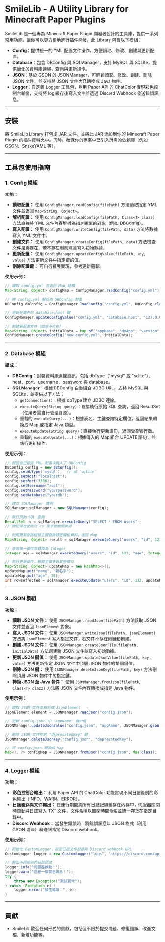 # SmileLib - A Utility Library for Minecraft Paper Plugins

SmileLib 是一個專為 Minecraft Paper Plugin 開發者設計的工具庫，提供一系列常用功能，讓你可以更方便地進行插件開發。此 Library 包含以下模組：

- **Config**：提供統一的 YML 配置文件操作，方便讀取、修改、創建與更新配置。
- **Database**：包含 DBConfig 與 SQLManager，支持 MySQL 與 SQLite，提供簡化的資料庫連線、查詢與更新操作。
- **JSON**：基於 GSON 的 JSONManager，可輕鬆讀取、修改、創建、刪除 JSON 文件，並支持將 JSON 文件內容轉換成 Java 物件。
- **Logger**：自定義 Logger 工具包，利用 Paper API 的 ChatColor 實現彩色控制台輸出，支持將 log 緩存後寫入文件並透過 Discord Webhook 發送錯誤訊息。

---

## 安裝

將 SmileLib Library 打包成 JAR 文件，並將此 JAR 添加到你的 Minecraft Paper Plugin 的插件資料夾中。同時，確保你的專案中已引入所需的依賴庫（例如 GSON、SnakeYAML 等）。

---

## 工具包使用指南

### 1. Config 模組

**功能：**  
- **讀取配置：** 使用 `ConfigManager.readConfig(filePath)` 方法讀取指定 YML 文件並返回 `Map<String, Object>`。
- **解析配置：** 使用 `ConfigManager.loadConfig(filePath, Class<T> clazz)` 方法直接將 YML 文件內容解析為指定類型的對象（例如 DBConfig）。
- **寫入配置：** 使用 `ConfigManager.writeConfig(filePath, data)` 方法將數據寫入 YML 文件中。
- **創建文件：** 使用 `ConfigManager.createConfig(filePath, data)` 方法檢查文件是否存在，若不存在則創建並寫入初始數據。
- **更新配置：** 使用 `ConfigManager.updateConfigValue(filePath, key, value)` 方法更新文件中指定鍵的值。
- **刪除配置鍵：** 可自行擴展實現，參考更新邏輯。

**使用示例：**

```java
// 讀取 config.yml 並返回 Map 結構
Map<String, Object> configMap = ConfigManager.readConfig("config.yml");

// 將 config.yml 解析為 DBConfig 對象
DBConfig dbConfig = ConfigManager.loadConfig("config.yml", DBConfig.class);

// 更新配置中的 database.host 鍵
ConfigManager.updateConfigValue("config.yml", "database.host", "127.0.0.1");

// 創建新配置文件（如果不存在）
Map<String, Object> initialData = Map.of("appName", "MyApp", "version", "1.0.0");
ConfigManager.createConfig("new_config.yml", initialData);
```

---

### 2. Database 模組

**組成：**
- **DBConfig**：封裝資料庫連線資訊，包括 dbType（"mysql" 或 "sqlite"）、host、port、username、password 與 database。
- **SQLManager**：根據 DBConfig 自動組合 JDBC URL，支持 MySQL 與 SQLite，並提供以下方法：
    - `getConnection()`：根據 dbType 建立 JDBC 連線。
    - `executeQuery(String query)`：直接執行原始 SQL 查詢，返回 ResultSet（使用者需自行管理資源）。
    - 重載的 `executeQuery(...)`：根據表名、主鍵查詢特定欄位，返回結果轉換成 Map 或指定 Java 類型。
    - `executeUpdate(String query)`：直接執行更新語句，返回受影響行數。
    - 重載的 `executeUpdate(...)`：根據傳入的 Map 組合 UPDATE 語句，並執行更新操作。

**使用示例：**

```java
// 假設你已經從 YML 配置中載入了 DBConfig
DBConfig config = new DBConfig();
config.setDbType("mysql");  // 或 "sqlite"
config.setHost("localhost");
config.setPort(3306);
config.setUsername("root");
config.setPassword("yourpassword");
config.setDatabase("yourdb");

// 建立 SQLManager 實例
SQLManager sqlManager = new SQLManager(config);

// 執行原始 SQL 查詢
ResultSet rs = sqlManager.executeQuery("SELECT * FROM users");
// 請記得在使用完 rs 後手動關閉資源

// 利用簡易查詢根據主鍵查詢特定欄位資料，返回 Map
Map<String, Object> result = sqlManager.executeQuery("users", "id", 123, "name", "age", "email");

// 查詢單一欄位並轉換為 Integer
Integer age = sqlManager.executeQuery("users", "id", 123, "age", Integer.class);

// 執行更新操作：根據主鍵更新某些欄位
Map<String, Object> updateMap = new HashMap<>();
updateMap.put("name", "新名字");
updateMap.put("age", 30);
int rowsAffected = sqlManager.executeUpdate("users", "id", 123, updateMap);
```

---

### 3. JSON 模組

**功能：**
- **讀取 JSON 文件：** 使用 `JSONManager.readJson(filePath)` 方法讀取 JSON 文件並返回 `JsonElement` 對象。
- **寫入 JSON 文件：** 使用 `JSONManager.writeJson(filePath, jsonElement)` 方法將 `JsonElement` 寫入指定文件，若文件不存在則自動創建。
- **創建 JSON 文件：** 使用 `JSONManager.createJsonFile(filePath, initialData)` 方法創建新 JSON 文件並寫入初始數據。
- **更新 JSON 鍵值：** 使用 `JSONManager.updateJsonValue(filePath, key, value)` 方法更新指定 JSON 文件中頂層 JSON 物件的某個鍵值。
- **刪除 JSON 鍵：** 使用 `JSONManager.deleteJsonKey(filePath, key)` 方法刪除頂層 JSON 物件中的指定鍵。
- **轉換 JSON 至 Java 物件：** 使用 `JSONManager.fromJson(filePath, Class<T> clazz)` 方法將 JSON 文件內容轉換成指定 Java 物件。

**使用示例：**

```java
// 讀取 JSON 文件並解析成 JsonElement
JsonElement element = JSONManager.readJson("config.json");

// 更新 config.json 中 "appName" 鍵的值
JSONManager.updateJsonValue("config.json", "appName", JSONManager.gson.toJsonTree("MyNewApp"));

// 刪除 JSON 文件中的 "deprecatedKey" 鍵
JSONManager.deleteJsonKey("config.json", "deprecatedKey");

// 將 config.json 轉換成 Map
Map<?, ?> configMap = JSONManager.fromJson("config.json", Map.class);
```

---

### 4. Logger 模組

**功能：**
- **彩色控制台輸出：** 利用 Paper API 的 ChatColor 功能實現不同日誌級別的彩色輸出（INFO、WARN、ERROR）。
- **日誌緩存與文件輸出：** 在運行期間將所有日誌記錄緩存在內存中，伺服器關閉時自動將日誌寫入 TXT 文件，文件名稱以關閉時間命名並統一存放在指定目錄中。
- **Discord Webhook：** 當發生錯誤時，將錯誤訊息以 JSON 格式（利用 GSON 處理）發送到指定 Discord webhook。

**使用示例：**

```java
// 初始化 CustomLogger，指定日誌文件目錄與 Discord webhook URL
CustomLogger logger = new CustomLogger("logs", "https://discord.com/api/webhooks/你的WebhookID/你的WebhookToken");

// 輸出不同級別的日誌訊息
logger.info("伺服器啟動！");
logger.warn("這是一個警告訊息！");
try {
    throw new Exception("測試異常");
} catch (Exception e) {
    logger.error("發生錯誤：", e);
}
```

---

## 貢獻
- SmileLib 歡迎任何形式的貢獻，包括但不限於提交問題、修復錯誤、改進文檔、新增功能等。